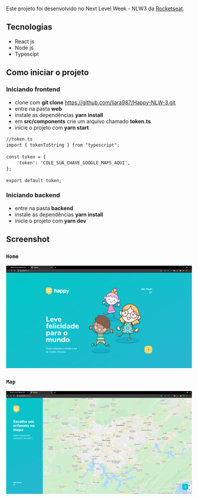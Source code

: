 Este projeto foi desenvolvido no  Next Level Week - NLW3 da [Rocketseat](https://rocketseat.com.br/).

## Tecnologias

- React js
- Node js
- Typescipt

## Como iniciar o projeto
### Iniciando frontend
- clone com **git clone** https://github.com/liara987/Happy-NLW-3.git
- entre na pasta **web**
- instale as dependências **yarn install**
- em **src/components** crie um arquivo chamado **token.ts**
- inicie o projeto com **yarn start**
```
//token.ts
import { tokenToString } from "typescript";

const token = {
    'token': 'COLE_SUA_CHAVE_GOOGLE_MAPS_AQUI',    
};

export default token;
```
### Iniciando backend
- entre na pasta **backend**
- instale as dependências **yarn install**
- inicie o projeto com **yarn dev**
## Screenshot

### `Home`
![Home](https://github.com/liara987/Happy-NLW-3/blob/main/web/screenshot/home.png?raw=true)

### `Map`
![Mapa](https://github.com/liara987/Happy-NLW-3/blob/main/web/screenshot/map.png?raw=true)
